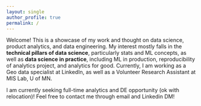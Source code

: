 ```yaml
---
layout: single
author_profile: true
permalink: /
---
```


Welcome! This is a showcase of my work and thought on data science, product analytics, and data engineering. My interest mostly falls in the **technical pillars of data science**, particularly stats and ML concepts, as well as **data science in practice**, including ML in production, reproducibility of analytics project, and analytics for good. Currently, I am working as a Geo data specialist at LinkedIn, as well as a Volunteer Research Assistant at MIS Lab, U of MN.

I am currently seeking full-time analytics and DE opportunity (ok with relocation)! Feel free to contact me through email and Linkedin DM!


